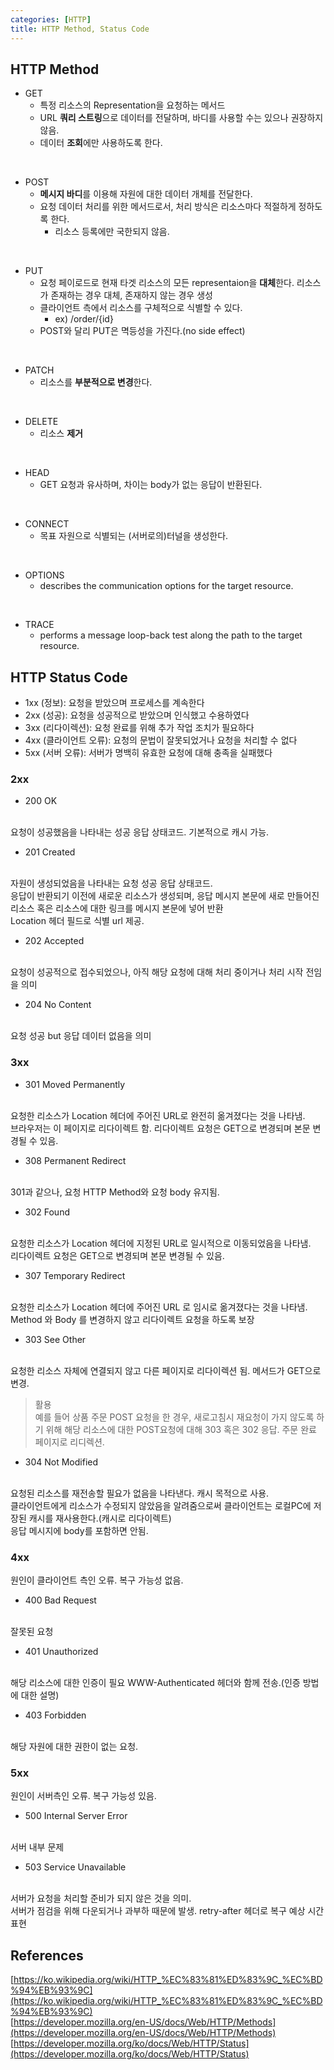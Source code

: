 ```yaml
---
categories: [HTTP]
title: HTTP Method, Status Code
---
```


## HTTP Method

 - GET
   - 특정 리소스의 Representation을 요청하는 메서드
   - URL **쿼리 스트링**으로 데이터를 전달하며, 바디를 사용할 수는 있으나 권장하지 않음.
   - 데이터 **조회**에만 사용하도록 한다.
<br>

 - POST
   - **메시지 바디**를 이용해 자원에 대한 데이터 개체를 전달한다.
   - 요청 데이터 처리를 위한 메서드로서, 처리 방식은 리소스마다 적절하게 정하도록 한다.
     - 리소스 등록에만 국한되지 않음.
<br>

 - PUT
   - 요청 페이로드로 현재 타겟 리소스의 모든 representaion을 **대체**한다. 리소스가 존재하는 경우 대체, 존재하지 않는 경우 생성
   - 클라이언트 측에서 리소스를 구체적으로 식별할 수 있다. 
     - ex) /order/{id}
   - POST와 달리 PUT은 멱등성을 가진다.(no side effect)
<br>

 - PATCH
   - 리소스를 **부분적으로 변경**한다.
<br>

 - DELETE
   - 리소스 **제거**
<br>

 - HEAD
   - GET 요청과 유사하며, 차이는 body가 없는 응답이 반환된다.
<br>

 - CONNECT
   - 목표 자원으로 식별되는 (서버로의)터널을 생성한다. 
<br>

 - OPTIONS
   - describes the communication options for the target resource.
<br>

 - TRACE
   - performs a message loop-back test along the path to the target resource.




## HTTP Status Code

 - 1xx (정보): 요청을 받았으며 프로세스를 계속한다
 - 2xx (성공): 요청을 성공적으로 받았으며 인식했고 수용하였다
 - 3xx (리다이렉션): 요청 완료를 위해 추가 작업 조치가 필요하다
 - 4xx (클라이언트 오류): 요청의 문법이 잘못되었거나 요청을 처리할 수 없다
 - 5xx (서버 오류): 서버가 명백히 유효한 요청에 대해 충족을 실패했다

### 2xx

 - 200 OK
<br>
요청이 성공했음을 나타내는 성공 응답 상태코드. 기본적으로 캐시 가능.
<br>

 - 201 Created
 <br>
 자원이 생성되었음을 나타내는 요청 성공 응답 상태코드. <br>
 응답이 반환되기 이전에 새로운 리소스가 생성되며, 응답 메시지 본문에 새로 만들어진 리소스 혹은 리소스에 대한 링크를 메시지 본문에 넣어 반환<br>
 Location 헤더 필드로 식별 url 제공.
 <br>

 - 202 Accepted
<br>
요청이 성공적으로 접수되었으나, 아직 해당 요청에 대해 처리 중이거나 처리 시작 전임을 의미
<br>

 - 204 No Content
<br>
요청 성공 but 응답 데이터 없음을 의미
<br>


### 3xx

 - 301 Moved Permanently
<br>
요청한 리소스가 Location 헤더에 주어진 URL로 완전히 옮겨졌다는 것을 나타냄. <br>
브라우저는 이 페이지로 리다이렉트 함. 리다이렉트 요청은 GET으로 변경되며 본문 변경될 수 있음.
<br>

 - 308 Permanent Redirect
<br>
301과 같으나, 요청 HTTP Method와 요청 body 유지됨.
<br>

 - 302 Found
<br>
요청한 리소스가 Location 헤더에 지정된 URL로 일시적으로 이동되었음을 나타냄.<br>
리다이렉트 요청은 GET으로 변경되며 본문 변경될 수 있음.
<br>

 - 307 Temporary Redirect
<br>
요청한 리소스가 Location 헤더에 주어진 URL 로 임시로 옮겨졌다는 것을 나타냄.<br>
Method 와 Body 를 변경하지 않고 리다이렉트 요청을 하도록 보장
<br>

 - 303 See Other
<br>
요청한 리소스 자체에 연결되지 않고 다른 페이지로 리다이렉션 됨. 메서드가 GET으로 변경.
<br>

> 활용 <br>
> 예를 들어 상품 주문 POST 요청을 한 경우, 새로고침시 재요청이 가지 않도록 하기 위해
> 해당 리소스에 대한 POST요청에 대해 303 혹은 302 응답. 주문 완료 페이지로 리디렉션.

 - 304 Not Modified
<br>
요청된 리소스를 재전송할 필요가 없음을 나타낸다. 캐시 목적으로 사용.<br>
클라이언트에게 리소스가 수정되지 않았음을 알려줌으로써 클라이언트는 로컬PC에 저장된 캐시를 재사용한다.(캐시로 리다이렉트)<br>
응답 메시지에 body를 포함하면 안됨.
<br>

### 4xx

원인이 클라이언트 측인 오류. 복구 가능성 없음.
<br>

 - 400 Bad Request
<br>
잘못된 요청
<br>

 - 401 Unauthorized
<br>
해당 리소스에 대한 인증이 필요
WWW-Authenticated 헤더와 함께 전송.(인증 방법에 대한 설명)
<br>

 - 403 Forbidden
<br>
해당 자원에 대한 권한이 없는 요청.
<br>


### 5xx

원인이 서버측인 오류. 복구 가능성 있음.
<br>

 - 500 Internal Server Error
<br>
서버 내부 문제
<br>

 - 503 Service Unavailable
<br>
서버가 요청을 처리할 준비가 되지 않은 것을 의미.<br>
서버가 점검을 위해 다운되거나 과부하 때문에 발생. retry-after 헤더로 복구 예상 시간 표현
<br>

## References

[https://ko.wikipedia.org/wiki/HTTP_%EC%83%81%ED%83%9C_%EC%BD%94%EB%93%9C](https://ko.wikipedia.org/wiki/HTTP_%EC%83%81%ED%83%9C_%EC%BD%94%EB%93%9C)
<br>
[https://developer.mozilla.org/en-US/docs/Web/HTTP/Methods](https://developer.mozilla.org/en-US/docs/Web/HTTP/Methods)
<br>
[https://developer.mozilla.org/ko/docs/Web/HTTP/Status](https://developer.mozilla.org/ko/docs/Web/HTTP/Status)